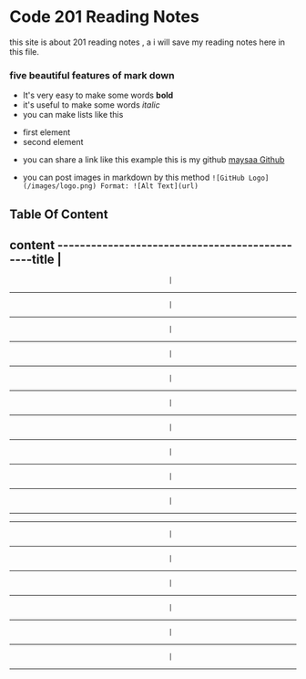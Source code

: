 # Code 201 Reading Notes
this site is about 201 reading notes , a i will save my reading notes here in this file.

### five beautiful features of mark down 
* It's very easy to make some words **bold**
* it's useful to make some words *italic*
* you can make lists like this 
+ first element
+ second element

* you can share a link like this example this is my github [maysaa Github](https://github.com/maysaahourani/)

* you can post images in markdown by this method 
``![GitHub Logo](/images/logo.png)
Format: ![Alt Text](url)``


## Table Of Content

content                                                 ----------------------------------------------title
                                            |
--------------------------------------------------------------------------------------------
                                           |
--------------------------------------------------------------------------------------------
                                           |
--------------------------------------------------------------------------------------------
                                           |
--------------------------------------------------------------------------------------------
                                           |
--------------------------------------------------------------------------------------------
                                           |    
--------------------------------------------------------------------------------------------
                                           |
--------------------------------------------------------------------------------------------
                                           |
--------------------------------------------------------------------------------------------
                                           |
--------------------------------------------------------------------------------------------
                                           |
--------------------------------------------------------------------------------------------
                                           |
--------------------------------------------------------------------------------------------
--------------------------------------------------------------------------------------------
                                           |    
--------------------------------------------------------------------------------------------
                                           |
--------------------------------------------------------------------------------------------
                                           |
--------------------------------------------------------------------------------------------
                                           |
--------------------------------------------------------------------------------------------
                                           |
--------------------------------------------------------------------------------------------
                                           |
--------------------------------------------------------------------------------------------